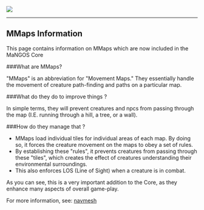 [![](/wiki/icons/home.gif)](/wiki/Home.md)

----------

MMaps Information
----

This page contains information on MMaps which are now included in the MaNGOS Core

###What are MMaps?

"MMaps" is an abbreviation for "Movement Maps."
They essentially handle the movement of creature path-finding and paths on a particular map.

###What do they do to improve things ?

In simple terms, they will prevent creatures and npcs from passing through the map (I.E. running through a hill, a tree, or a wall).

###How do they manage that ?

* MMaps load individual tiles for individual areas of each map. By doing so, it forces the creature movement on the maps to obey a set of rules.
* By establishing these "rules", it prevents creatures from passing through these "tiles", which creates the effect of creatures understanding their environmental surroundings.
* This also enforces LOS (Line of Sight) when a creature is in combat.

As you can see, this is a very important addition to the Core, as they enhance many aspects of overall game-play.

For more information, see: [navmesh](http://code.google.com/p/recastnavigation)
